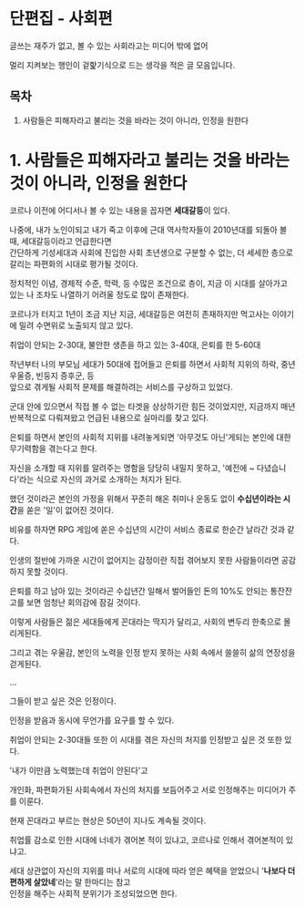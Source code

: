 # 단편집 - 사회편

글쓰는 재주가 없고, 볼 수 있는 사회라고는 미디어 밖에 없어

멀리 지켜보는 행인이 겉핥기식으로 드는 생각을 적은 글 모음입니다.

## 목차

1. 사람들은 피해자라고 불리는 것을 바라는 것이 아니라, 인정을 원한다

# 1. 사람들은 피해자라고 불리는 것을 바라는 것이 아니라, 인정을 원한다

코르나 이전에 어디서나 볼 수 있는 내용을 꼽자면 **세대갈등**이 있다.

나중에, 내가 노인이되고 내가 죽고 이후에 근대 역사학자들이 2010년대를 되돌아 볼 때, 세대갈등이라고 언급한다면<br>
간단하게 기성세대과 사회에 진입한 사회 초년생으로 구분할 수 없는, 더 세세한 층으로 갈리는 파편화의 시대로 평가될 것이다.

정치적인 이념, 경제적 수준, 학력, 등 수많은 조건으로 층이, 지금 이 시대를 살아가고 있는 나 조차도 나열하기 어려울 정도로 많이 존재한다.

코르나가 터지고 1년이 조금 지난 지금, 세대갈등은 여전히 존재하지만 먹고사는 이야기에 밀려 수면위로 노출되지 않고 있다.

취업이 안되는 2-30대, 불안한 생존을 하고 있는 3-40대, 은퇴를 한 5-60대

작년부터 나의 부모님 세대가 50대에 접어들고 은퇴를 하면서 사회적 지위의 하락, 중년 우울증, 빈둥지 증후군, 등<br>
앞으로 겪게될 사회적 문제를 해결하려는 서비스를 구상하고 있었다.

군대 안에 있으면서 직접 볼 수 없는 타겟을 상상하기란 힘든 것이었지만, 지금까지 매년 반복적으로 다뤄져왔고 언급된 내용으로 실마리를 찾고 있다.

은퇴를 하면서 본인의 사회적 지위를 내려놓게되면 '아무것도 아닌'게되는 본인에 대한 무기력함을 겪는다고 한다.

자신을 소개할 때 지위를 알려주는 명함을 당당히 내밀지 못하고, '예전에 ~ 다녔습니다'라는 식으로 자신의 과거로 소개하는 처지가 된다.

했던 것이라곤 본인의 가정을 위해서 꾸준히 해온 취미나 운동도 없이 **수십년이라는 시간**을 쏟은 '일'이 없어진 것이다.

비유를 하자면 RPG 게임에 쏟은 수십년의 시간이 서비스 종료로 한순간 날라간 것과 같다.

인생의 절반에 가까운 시간이 없어지는 감정이란 직접 겪어보지 못한 사람들이라면 공감하지 못할 것이다.

은퇴를 하고 남아 있는 것이라곤 수십년간 일해서 벌어들인 돈의 10%도 안되는 통잔잔고를 보면 엄청난 회의감에 잠길 것이다.

이렇게 사람들은 젊은 세대들에게 꼰대라는 딱지가 달리고, 사회의 변두리 한축으로 몰리게된다.

그리고 겪는 우울감, 본인의 노력을 인정 받지 못하는 사회 속에서 쓸쓸히 삶의 연장성을 걷게된다.

...

그들이 받고 싶은 것은 인정이다.

인정을 받음과 동시에 무언가를 요구를 할 수 있다.

취업이 안되는 2-30대들 또한 이 시대를 겪은 자신의 처지를 인정받고 싶은 것 또한 있다.

'내가 이만큼 노력했는데 취업이 안된다'고

개인화, 파편화가된 사회속에서 자신의 처지를 보듬어주고 서로 인정해주는 미디어가 주를 이룬다.

현재 꼰대라고 부르는 현상은 50년이 지나도 계속될 것이다.

취업률 감소로 인한 시대에 너네가 겪어본 적이 있냐고, 코르나로 인해서 겪어본적이 있냐고.

세대 상관없이 자신의 지위를 떠나 서로의 시대에 따라 얻은 혜택을 얻었으니 '**나보다 더 편하게 살았네**'라는 말 한마디는 참고<br>
인정을 해주는 사회적 분위기가 조성되었으면 한다.

